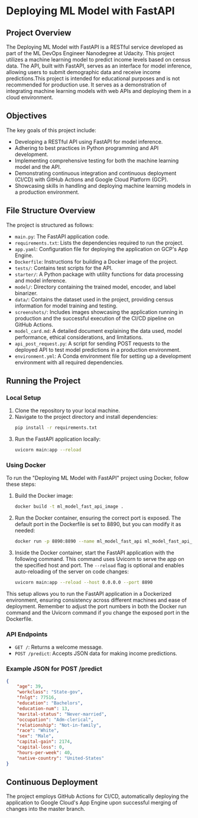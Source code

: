 # Deploying ML Model with FastAPI 

## Project Overview

The Deploying ML Model with FastAPI is a RESTful service developed as part of the ML DevOps Engineer Nanodegree at Udacity. This project utilizes a machine learning model to predict income levels based on census data. The API, built with FastAPI, serves as an interface for model inference, allowing users to submit demographic data and receive income predictions.This project is intended for educational purposes and is not recommended for production use. It serves as a demonstration of integrating machine learning models with web APIs and deploying them in a cloud environment.

## Objectives

The key goals of this project include:

- Developing a RESTful API using FastAPI for model inference.
- Adhering to best practices in Python programming and API development.
- Implementing comprehensive testing for both the machine learning model and the API.
- Demonstrating continuous integration and continuous deployment (CI/CD) with GitHub Actions and Google Cloud Platform (GCP).
- Showcasing skills in handling and deploying machine learning models in a production environment.

## File Structure Overview

The project is structured as follows:

- `main.py`: The FastAPI application code.
- `requirements.txt`: Lists the dependencies required to run the project.
- `app.yaml`: Configuration file for deploying the application on GCP's App Engine.
- `Dockerfile`: Instructions for building a Docker image of the project.
- `tests/`: Contains test scripts for the API.
- `starter/`: A Python package with utility functions for data processing and model inference.
- `model/`: Directory containing the trained model, encoder, and label binarizer.
- `data/`: Contains the dataset used in the project, providing census information for model training and testing.
- `screenshots/`: Includes images showcasing the application running in production and the successful execution of the CI/CD pipeline on GitHub Actions.
- `model_card.md`: A detailed document explaining the data used, model performance, ethical considerations, and limitations.
- `api_post_request.py`: A script for sending POST requests to the deployed API to test model predictions in a production environment.
- `environment.yml`: A Conda environment file for setting up a development environment with all required dependencies.


## Running the Project

### Local Setup

1. Clone the repository to your local machine.
2. Navigate to the project directory and install dependencies:
   ```bash
   pip install -r requirements.txt
   ```
3. Run the FastAPI application locally:
   ```bash
   uvicorn main:app --reload
   ```

### Using Docker

To run the "Deploying ML Model with FastAPI" project using Docker, follow these steps:

1. Build the Docker image:
   ```bash
   docker build -t ml_model_fast_api_image .
   ```

2. Run the Docker container, ensuring the correct port is exposed. The default port in the Dockerfile is set to 8890, but you can modify it as needed:
   ```bash
   docker run -p 8890:8890 --name ml_model_fast_api ml_model_fast_api_image
   ```

3. Inside the Docker container, start the FastAPI application with the following command. This command uses Uvicorn to serve the app on the specified host and port. The `--reload` flag is optional and enables auto-reloading of the server on code changes:
   ```bash
   uvicorn main:app --reload --host 0.0.0.0 --port 8890
   ```

This setup allows you to run the FastAPI application in a Dockerized environment, ensuring consistency across different machines and ease of deployment. Remember to adjust the port numbers in both the Docker run command and the Uvicorn command if you change the exposed port in the Dockerfile.

### API Endpoints

- `GET /`: Returns a welcome message.
- `POST /predict`: Accepts JSON data for making income predictions.

### Example JSON for POST /predict

```json
{
    "age": 39,
    "workclass": "State-gov",
    "fnlgt": 77516,
    "education": "Bachelors",
    "education-num": 13,
    "marital-status": "Never-married",
    "occupation": "Adm-clerical",
    "relationship": "Not-in-family",
    "race": "White",
    "sex": "Male",
    "capital-gain": 2174,
    "capital-loss": 0,
    "hours-per-week": 40,
    "native-country": "United-States"
}
```

## Continuous Deployment

The project employs GitHub Actions for CI/CD, automatically deploying the application to Google Cloud's App Engine upon successful merging of changes into the master branch.